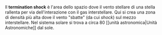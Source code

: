Il **termination shock** è l'area dello spazio dove il vento stellare di una stella rallenta per via dell'interazione con il gas interstellare. Qui si crea una zona di densità più alta dove il vento "sbatte" (da cui *shock*) sul mezzo interstellare. Nel sistema solare si trova a circa 80 [[unità astronomica|Unità Astronomiche]] dal sole.